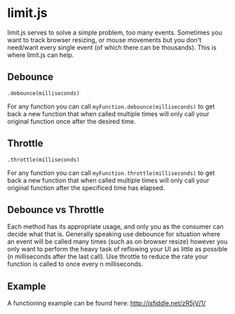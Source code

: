 limit.js
========

limit.js serves to solve a simple problem, too many events. Sometimes you want to track browser resizing, or mouse movements but you don't need/want every single event (of which there can be thousands). This is where limit.js can help.

Debounce
--------

`.debounce(milliseconds)`

For any function you can call `myFunction.debounce(milliseconds)` to get back a new function that when called multiple times will only call your original function once after the desired time.

Throttle
--------

`.throttle(milliseconds)`

For any function you can call `myFunction.throttle(milliseconds)` to get back a new function that when called multiple times will only call your original function after the specificed time has elapsed.

Debounce vs Throttle
--------------------

Each method has its appropriate usage, and only you as the consumer can decide what that is. Generally speaking use debounce for situation where an event will be called many times (such as on browser resize) however you only want to perform the heavy task of reflowing your UI as little as possible (n milliseconds after the last call). Use throttle to reduce the rate your function is called to once every n milliseconds.

Example
-------

A functioning example can be found here: http://jsfiddle.net/zR5jV/1/
